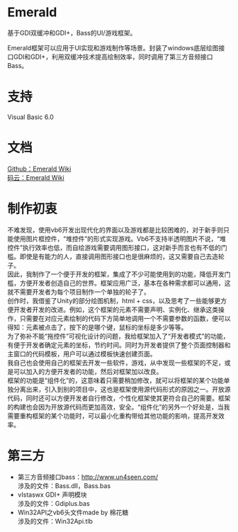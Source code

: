 # Emerald
基于GDI双缓冲和GDI+，Bass的UI/游戏框架。  
  
Emerald框架可以应用于UI实现和游戏制作等场景。封装了windows底层绘图接口GDI和GDI+，利用双缓冲技术提高绘制效率，同时调用了第三方音频接口Bass。  

# 支持
Visual Basic 6.0  

# 文档
 [Github：Emerald Wiki](https://github.com/buger404/Emerald/wiki)  
 [码云：Emerald Wiki](https://gitee.com/buger404/Emerald/wikis)

# 制作初衷
不难发现，使用vb6开发出现代化的界面以及游戏都是比较困难的，对于新手则只能使用图片框控件，“堆控件”的形式实现游戏。Vb6不支持半透明图片不说，“堆控件”执行效率也低，而自绘游戏需要调用图形接口，这对新手而言也有不低的门槛。即使是有能力的人，直接调用图形接口也是很麻烦的，这又需要自己去造轮子。    
因此，我制作了一个便于开发的框架，集成了不少可能使用到的功能，降低开发门槛，方便开发者创造自己的世界。框架应用广泛，基本在各种需求都可以通用，这就不需要开发者为每个项目制作一个单独的轮子了。    
创作时，我借鉴了Unity的部分绘图机制，html + css，以及思考了一些能够更方便开发者开发的改进。例如，这个框架的元素不需要声明、实例化、继承这类操作，只需要在对应元素绘制的代码下方简单地调用一个不需要参数的函数，便可以得知：元素被点击了，按下的是哪个键，鼠标的坐标是多少等等。    
为了弥补不能“拖控件”可视化设计的问题，我给框架加入了“开发者模式”的功能，有便于开发者确定元素的坐标，节约时间。同时为开发者提供了整个页面控制器和主窗口的代码模板，用户可以通过模板快速创建页面。    
我自己也会使用自己的框架去开发一些软件，游戏，从中发现一些框架的不足，或是可以加入的方便开发者的功能，然后对框架加以改良。    
框架的功能是“组件化”的，这意味着只需要稍加修改，就可以将框架的某个功能单独分离出来，引入到别的项目中，这也是框架使用源代码形式的原因之一。开放源代码，同时还可以方便开发者自行修改，个性化框架使其更符合自己的需要。框架的构建也会因为开放源代码而更加高效，安全。“组件化”的另外一个好处是，当我需要重构框架的某个功能时，可以最小化重构带给其他功能的影响，提高开发效率。

# 第三方
* 第三方音频接口bass：http://www.un4seen.com/  
涉及的文件：Bass.dll，Bass.bas  
* vIstaswx GDI+ 声明模块  
涉及的文件：Gdiplus.bas  
* Win32API之vb6头文件made by 棉花糖  
涉及的文件：Win32Api.tlb  
